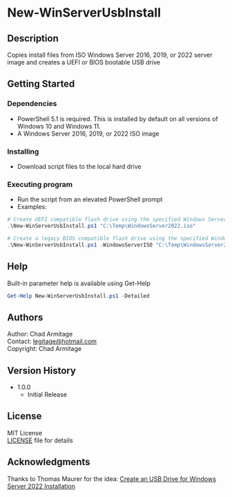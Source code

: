 # New-WinServerUsbInstall

## Description

Copies install files from ISO Windows Server 2016, 2019, or 2022 server image and creates a UEFI or BIOS bootable USB drive

## Getting Started

### Dependencies

- PowerShell 5.1 is required. This is installed by default on all versions of Windows 10 and Windows 11.
- A Windows Server 2016, 2019, or 2022 ISO image

### Installing

- Download script files to the local hard drive

### Executing program

- Run the script from an elevated PowerShell prompt
- Examples:

```PowerShell
# Create UEFI compatible flash drive using the specified Windows Server ISO
.\New-WinServerUsbInstall.ps1 "C:\Temp\WindowsServer2022.iso"

# Create a legacy BIOS compatible flash drive using the specified Windows Server ISO
.\New-WinServerUsbInstall.ps1 -WindowsServerISO "C:\Temp\WindowsServer2022.iso" -BootType MBR
```

## Help

Built-in parameter help is available using Get-Help

```PowerShell
Get-Help New-WinServerUsbInstall.ps1 -Detailed
```

## Authors

Author: Chad Armitage  
Contact: <legitage@hotmail.com>  
Copyright: Chad Armitage

## Version History

- 1.0.0
  - Initial Release

## License

MIT License  
[LICENSE](https://github.com/Legitage/Public/blob/main/LICENSE) file for details

## Acknowledgments

Thanks to Thomas Maurer for the idea: [Create an USB Drive for Windows Server 2022 Installation](https://www.thomasmaurer.ch/2021/11/create-an-usb-drive-for-windows-server-2022-installation/)
